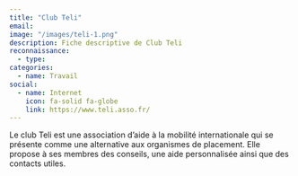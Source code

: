 ```yaml
---
title: "Club Teli"
email: 
image: "/images/teli-1.png"
description: Fiche descriptive de Club Teli
reconnaissance:
  - type: 
categories: 
  - name: Travail
social:
  - name: Internet
    icon: fa-solid fa-globe
    link: https://www.teli.asso.fr/
---
```

Le club Teli est une association d’aide à la mobilité internationale qui se présente comme une alternative aux organismes de placement. Elle propose à ses membres des conseils, une aide personnalisée ainsi que des contacts utiles. 